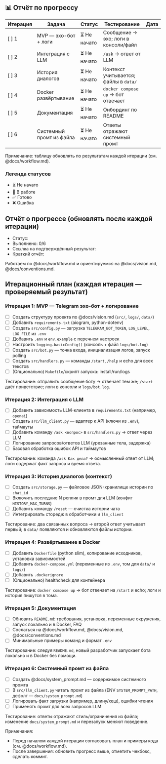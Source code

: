 ## 📊 Отчёт по прогрессу

| Итерация | Задача | Статус | Тестирование | Дата |
|----------|--------|--------|--------------|------|
| [ ] 1 | MVP — эхо-бот + логи | ⏳ Не начато | Сообщение → эхо; логи в консоли/файл | |
| [ ] 2 | Интеграция с LLM | ⏳ Не начато | `/ask` → ответ от LLM | |
| [ ] 3 | История диалогов | ⏳ Не начато | Контекст учитывается; файлы в `data/` | |
| [ ] 4 | Docker развёртывание | ⏳ Не начато | `docker compose up` → бот отвечает | |
| [ ] 5 | Документация | ⏳ Не начато | Онбординг по README | |
| [ ] 6 | Системный промт из файла | ⏳ Не начато | Ответы отражают системный промт | |

Примечание: таблицу обновлять по результатам каждой итерации (см. @docs/workflow.md).

### Легенда статусов
- ⏳ Не начато
- 🔄 В работе  
- ✅ Готово
- ❌ Ошибка

## Отчёт о прогрессе (обновлять после каждой итерации)

- Статус: 
- Выполнено: 0/6
- Ссылка на подтверждённый результат: 
- Краткий отчёт: 

Работаем по @docs/workflow.md и ориентируемся на @docs/vision.md, @docs/conventions.md.

## Итерационный план (каждая итерация — проверяемый результат)

### Итерация 1: MVP — Telegram эхо-бот + логирование
- [ ] Создать структуру проекта по @docs/vision.md (`src/`, `logs/`, `data/`)
- [ ] Добавить `requirements.txt` (aiogram, python-dotenv)
- [ ] Создать `src/config.py` — загрузка `TELEGRAM_BOT_TOKEN`, `LOG_LEVEL`, `LOG_FILE` из `.env`
- [ ] Добавить `.env` и `env.example` с перечнем настроек
- [ ] Настроить `logging.basicConfig()` (консоль + файл `logs/bot.log`)
- [ ] Создать `src/bot.py` — точка входа, инициализация логов, запуск polling
- [ ] Создать `src/handlers.py` — команды `/start`, `/help` и echo для всех текстов
- [ ] (Опционально) `Makefile`/скрипт запуска: install/run/logs

Тестирование: отправить сообщение боту → отвечает тем же; `/start` даёт приветствие; логи в консоли и `logs/bot.log`.

### Итерация 2: Интеграция с LLM
- [ ] Добавить зависимость LLM-клиента в `requirements.txt` (например, `openai`)
- [ ] Создать `src/llm_client.py` — адаптер к API (ключи из `.env`), таймауты
- [ ] Добавить команду `/ask <вопрос>` в `src/handlers.py` → ответ через LLM
- [ ] Логирование запросов/ответов LLM (урезанные тела, задержка)
- [ ] Базовая обработка ошибок API и таймаутов

Тестирование: команда `/ask Как дела?` → осмысленный ответ от LLM; логи содержат факт запроса и время ответа.

### Итерация 3: История диалогов (контекст)
- [ ] Создать `src/storage.py` — файловое JSON-хранилище истории по `chat_id`
- [ ] Включить последние N реплик в промт для LLM (конфиг `HISTORY_MAX_TURNS`)
- [ ] Добавить команду `/reset` — очистка истории чата
- [ ] Интегрировать сторедж в обработчики и `llm_client`

Тестирование: два связанных вопроса → второй ответ учитывает первый; в `data/` появляются и обновляются файлы истории.

### Итерация 4: Развёртывание в Docker
- [ ] Добавить `Dockerfile` (python slim), копирование исходников, установка зависимостей
- [ ] Добавить `docker-compose.yml` (переменные из `.env`, том для `data/` и `logs/`)
- [ ] Добавить `.dockerignore`
- [ ] (Опционально) healthcheck для контейнера

Тестирование: `docker compose up` → бот отвечает на `/start` и echo; логи и история пишутся в тома.

### Итерация 5: Документация
- [ ] Обновить `README.md`: требования, установка, переменные окружения, запуск локально и в Docker, FAQ
- [ ] Сослаться на @docs/workflow.md, @docs/vision.md, @docs/conventions.md
- [ ] Минимальные примеры команд и формат `.env`

Тестирование: следуя `README.md`, новый разработчик запускает бота локально и в Docker без помощи.

### Итерация 6: Системный промт из файла
- [ ] Создать @docs/system_prompt.md — содержимое системного промта
- [ ] В `src/llm_client.py` читать промт из файла (ENV `SYSTEM_PROMPT_PATH`, дефолт — `docs/system_prompt.md`)
- [ ] Логировать факт загрузки (например, длину/хеш), ошибки чтения
- [ ] Применять промт для всех запросов LLM

Тестирование: ответы отражают стиль/ограничения из файла; изменение `docs/system_prompt.md` и перезапуск меняют поведение.

Примечания:
- Перед началом каждой итерации согласовать план и примеры кода (см. @docs/workflow.md).
- После завершения: обновить прогресс выше, отметить чекбокс, сделать коммит.


